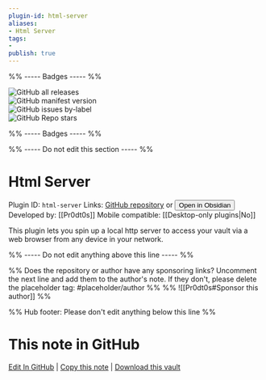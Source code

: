 ```yaml
---
plugin-id: html-server
aliases:
- Html Server
tags: 
- 
publish: true
---
```


%% ----- Badges ----- %%

![GitHub all releases](https://img.shields.io/github/downloads/Pr0dt0s/obsidian-html-server/total?color=573E7A&logo=github&style=for-the-badge)   
![GitHub manifest version](https://img.shields.io/github/manifest-json/v/Pr0dt0s/obsidian-html-server?color=573E7A&logo=github&style=for-the-badge)   
![GitHub issues by-label](https://img.shields.io/github/issues/Pr0dt0s/obsidian-html-server/help%20wanted?color=573E7A&logo=github&style=for-the-badge)   
![GitHub Repo stars](https://img.shields.io/github/stars/Pr0dt0s/obsidian-html-server?color=573E7A&logo=github&style=for-the-badge)

%% ----- Badges ----- %%

%% ----- Do not edit this section ----- %%

# Html Server

Plugin ID: `html-server`
Links: [GitHub repository](https://github.com/Pr0dt0s/obsidian-html-server) or [<button id=HH>Open in Obsidian</button>](obsidian://show-plugin?id=html-server)
Developed by: [[Pr0dt0s]]
Mobile compatible: [[Desktop-only plugins|No]]

This plugin lets you spin up a local http server to access your vault via a web browser from any device in your network.

%% ----- Do not edit anything above this line ----- %% 

%% Does the repository or author have any sponsoring links? Uncomment the next line and add them to the author's note. If they don't, please delete the placeholder tag: #placeholder/author %%
%% ![[Pr0dt0s#Sponsor this author]] %%

%% Hub footer: Please don't edit anything below this line %%

# This note in GitHub

<span class="git-footer">[Edit In GitHub](https://github.dev/obsidian-community/obsidian-hub/blob/main/02%20-%20Community%20Expansions/02.05%20All%20Community%20Expansions/Plugins/html-server.md "git-hub-edit-note") | [Copy this note](https://raw.githubusercontent.com/obsidian-community/obsidian-hub/main/02%20-%20Community%20Expansions/02.05%20All%20Community%20Expansions/Plugins/html-server.md "git-hub-copy-note") | [Download this vault](https://github.com/obsidian-community/obsidian-hub/archive/refs/heads/main.zip "git-hub-download-vault") </span>
